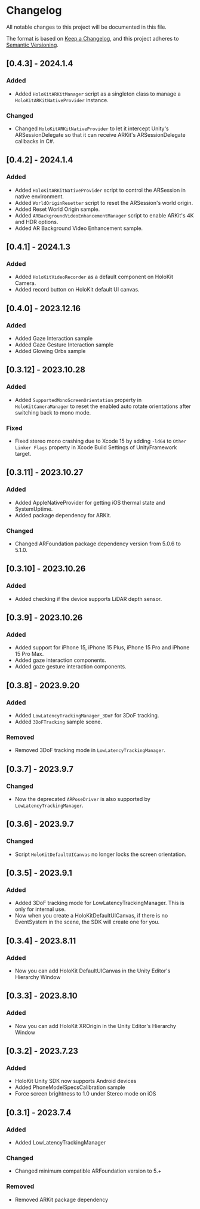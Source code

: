 # Changelog

All notable changes to this project will be documented in this file.

The format is based on [Keep a Changelog](https://keepachangelog.com/en/1.1.0/),
and this project adheres to [Semantic Versioning](https://semver.org/spec/v2.0.0.html).

## [0.4.3] - 2024.1.4

### Added

- Added `HoloKitARKitManager` script as a singleton class to manage a `HoloKitARKitNativeProvider` instance.

### Changed

- Changed `HoloKitARKitNativeProvider` to let it intercept Unity's ARSessionDelegate so that it can receive ARKit's ARSessionDelegate callbacks in C#.

## [0.4.2] - 2024.1.4

### Added

- Added `HoloKitARKitNativeProvider` script to control the ARSession in native environment.
- Added `WorldOriginResetter` script to reset the ARSession's world origin.
- Added Reset World Origin sample.
- Added `ARBackgroundVideoEnhancementManager` script to enable ARKit's 4K and HDR options.
- Added AR Background Video Enhancement sample.

## [0.4.1] - 2024.1.3

### Added

- Added `HoloKitVideoRecorder` as a default component on HoloKit Camera.
- Added record button on HoloKit default UI canvas.

## [0.4.0] - 2023.12.16

### Added

- Added Gaze Interaction sample
- Added Gaze Gesture Interaction sample
- Added Glowing Orbs sample

## [0.3.12] - 2023.10.28

### Added

- Added `SupportedMonoScreenOrientation` property in `HoloKitCameraManager` to reset the enabled auto rotate orientations after switching back to mono mode.

### Fixed

- Fixed stereo mono crashing due to Xcode 15 by adding `-ld64` to `Other Linker Flags` property in Xcode Build Settings of UnityFramework target.

## [0.3.11] - 2023.10.27

### Added

- Added AppleNativeProvider for getting iOS thermal state and SystemUptime.
- Added package dependency for ARKit.

### Changed

- Changed ARFoundation package dependency version from 5.0.6 to 5.1.0.

## [0.3.10] - 2023.10.26

### Added

- Added checking if the device supports LiDAR depth sensor.

## [0.3.9] - 2023.10.26

### Added

- Added support for iPhone 15, iPhone 15 Plus, iPhone 15 Pro and iPhone 15 Pro Max.
- Added gaze interaction components.
- Added gaze gesture interaction components.

## [0.3.8] - 2023.9.20

### Added

- Added `LowLatencyTrackingManager_3DoF` for 3DoF tracking.
- Added `3DoFTracking` sample scene.

### Removed

- Removed 3DoF tracking mode in `LowLatencyTrackingManager`. 

## [0.3.7] - 2023.9.7

### Changed

- Now the deprecated `ARPoseDriver` is also supported by `LowLatencyTrackingManager`.

## [0.3.6] - 2023.9.7

### Changed

- Script `HoloKitDefaultUICanvas` no longer locks the screen orientation.

## [0.3.5] - 2023.9.1

### Added

- Added 3DoF tracking mode for LowLatencyTrackingManager. This is only for internal use.
- Now when you create a HoloKitDefaultUICanvas, if there is no EventSystem in the scene, the SDK will create one for you.

## [0.3.4] - 2023.8.11

### Added

- Now you can add HoloKit DefaultUICanvas in the Unity Editor's Hierarchy Window

## [0.3.3] - 2023.8.10

### Added

- Now you can add HoloKit XROrigin in the Unity Editor's Hierarchy Window

## [0.3.2] - 2023.7.23

### Added

- HoloKit Unity SDK now supports Android devices
- Added PhoneModelSpecsCalibration sample
- Force screen brightness to 1.0 under Stereo mode on iOS

## [0.3.1] - 2023.7.4

### Added

- Added LowLatencyTrackingManager

### Changed

- Changed minimum compatible ARFoundation version to 5.+

### Removed

- Removed ARKit package dependency
